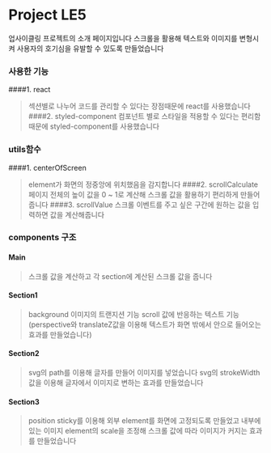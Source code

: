 # Project LE5

업사이클링 프로젝트의 소개 페이지입니다
스크롤을 활용해 텍스트와 이미지를 변형시켜 사용자의 호기심을 유발할 수 있도록 만들었습니다

### 사용한 기능

####1. react
>섹션별로 나누어 코드를 관리할 수 있다는 장점때문에 react를 사용했습니다
####2. styled-component
>컴포넌트 별로 스타일을 적용할 수 있다는 편리함때문에 styled-component를 사용했습니다

### utils함수

####1. centerOfScreen
>element가 화면의 정중앙에 위치했음을 감지합니다
####2. scrollCalculate
>페이지 전체의 높이 값을 0 ~ 1로 계산해 스크롤 값을 활용하기 편리하게 만들어줍니다
####3. scrollValue
>스크롤 이벤트를 주고 싶은 구간에 원하는 값을 입력하면 값을 계산해줍니다

### components 구조

#### Main

>스크롤 값을 계산하고 각 section에 계산된 스크롤 값을 줍니다

#### Section1

>background 이미지의 트랜지션 기능
scroll 값에 반응하는 텍스트 기능
(perspective와 translateZ값을 이용해 텍스트가 화면 밖에서 안으로 들어오는 효과를 만들었습니다)

#### Section2

>svg의 path를 이용해 글자를 만들어 이미지를 넣었습니다
svg의 strokeWidth값을 이용해 글자에서 이미지로 변하는 효과를 만들었습니다

#### Section3

>position sticky를 이용해 외부 element를 화면에 고정되도록 만들었고
내부에 있는 이미지 element의 scale을 조정해 스크롤 값에 따라 이미지가 커지는 효과를 만들었습니다
